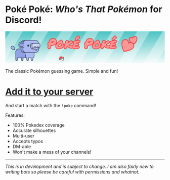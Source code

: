 
# Poké Poké: *Who's That Pokémon* for Discord!
![header](Artwork/header.png "header")

The classic Pokémon guessing game. Simple and fun!

# [Add it to your server](https://discordapp.com/api/oauth2/authorize?client_id=616001226718314517&permissions=378944&scope=bot)

And start a match with the `!poke` command!

Features:
- 100% Pokedex coverage
- Accurate silhouettes
- Multi-user
- Accepts typos
- DM-able
- Won't make a mess of your channels!

---

*This is in development and is subject to change. I am also fairly new to writing bots so
please be careful with permissions and whatnot.*


